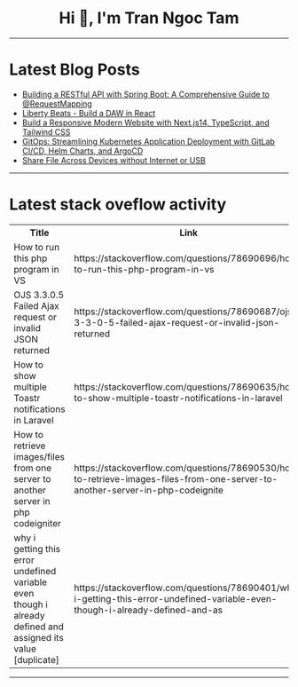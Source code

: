 <h1 align="center">Hi 👋, I'm Tran Ngoc Tam</h1>

---

# Latest Blog Posts 
<!-- BLOG-POST-LIST:START -->
- [Building a RESTful API with Spring Boot: A Comprehensive Guide to @RequestMapping](https://dev.to/jottyjohn/building-a-restful-api-with-spring-boot-a-comprehensive-guide-to-requestmapping-49lf)
- [Liberty Beats - Build a DAW in React](https://dev.to/coluzziandrea/liberty-beats-build-a-daw-in-react-1l89)
- [Build a Responsive Modern Website with Next.js14, TypeScript, and Tailwind CSS](https://dev.to/sudhanshuambastha/build-a-responsive-modern-website-with-nextjs14-typescript-and-tailwind-css-10pn)
- [GitOps: Streamlining Kubernetes Application Deployment with GitLab CI/CD, Helm Charts, and ArgoCD](https://dev.to/pankaj892/gitops-streamlining-kubernetes-application-deployment-with-gitlab-cicd-helm-charts-and-argocd-685)
- [Share File Across Devices without Internet or USB](https://dev.to/sh20raj1/share-file-across-devices-without-internet-or-usb-562j)
<!-- BLOG-POST-LIST:END -->

---

# Latest stack oveflow activity
<table>
  <tr><th>Title</th><th>Link</th></tr>
  <!-- STACKOVERFLOW:START --><tr><td>How to run this php program in VS</td><td>https://stackoverflow.com/questions/78690696/how-to-run-this-php-program-in-vs</td></tr><tr><td>OJS 3.3.0.5 Failed Ajax request or invalid JSON returned</td><td>https://stackoverflow.com/questions/78690687/ojs-3-3-0-5-failed-ajax-request-or-invalid-json-returned</td></tr><tr><td>How to show multiple Toastr notifications in Laravel</td><td>https://stackoverflow.com/questions/78690635/how-to-show-multiple-toastr-notifications-in-laravel</td></tr><tr><td>How to retrieve images/files from one server to another server in php codeigniter</td><td>https://stackoverflow.com/questions/78690530/how-to-retrieve-images-files-from-one-server-to-another-server-in-php-codeignite</td></tr><tr><td>why i getting this error undefined variable even though i already defined and assigned its value [duplicate]</td><td>https://stackoverflow.com/questions/78690401/why-i-getting-this-error-undefined-variable-even-though-i-already-defined-and-as</td></tr><!-- STACKOVERFLOW:END -->
</table>

---


